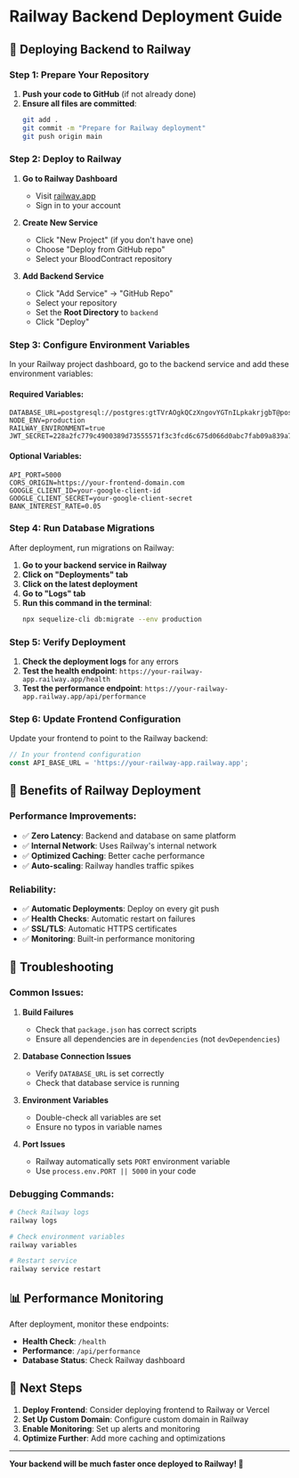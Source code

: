 # Railway Backend Deployment Guide

## 🚀 Deploying Backend to Railway

### **Step 1: Prepare Your Repository**

1. **Push your code to GitHub** (if not already done)
2. **Ensure all files are committed**:
   ```bash
   git add .
   git commit -m "Prepare for Railway deployment"
   git push origin main
   ```

### **Step 2: Deploy to Railway**

1. **Go to Railway Dashboard**
   - Visit [railway.app](https://railway.app)
   - Sign in to your account

2. **Create New Service**
   - Click "New Project" (if you don't have one)
   - Choose "Deploy from GitHub repo"
   - Select your BloodContract repository

3. **Add Backend Service**
   - Click "Add Service" → "GitHub Repo"
   - Select your repository
   - Set the **Root Directory** to `backend`
   - Click "Deploy"

### **Step 3: Configure Environment Variables**

In your Railway project dashboard, go to the backend service and add these environment variables:

#### **Required Variables:**
```env
DATABASE_URL=postgresql://postgres:gtTVrAOgkQCzXngovYGTnILpkakrjgbT@postgres.railway.internal:5432/railway
NODE_ENV=production
RAILWAY_ENVIRONMENT=true
JWT_SECRET=228a2fc779c4900389d73555571f3c3fcd6c675d066d0abc7fab09a839a7a16f0213c91fe2a740bc48c861584c7253
```

#### **Optional Variables:**
```env
API_PORT=5000
CORS_ORIGIN=https://your-frontend-domain.com
GOOGLE_CLIENT_ID=your-google-client-id
GOOGLE_CLIENT_SECRET=your-google-client-secret
BANK_INTEREST_RATE=0.05
```

### **Step 4: Run Database Migrations**

After deployment, run migrations on Railway:

1. **Go to your backend service in Railway**
2. **Click on "Deployments" tab**
3. **Click on the latest deployment**
4. **Go to "Logs" tab**
5. **Run this command in the terminal**:
   ```bash
   npx sequelize-cli db:migrate --env production
   ```

### **Step 5: Verify Deployment**

1. **Check the deployment logs** for any errors
2. **Test the health endpoint**: `https://your-railway-app.railway.app/health`
3. **Test the performance endpoint**: `https://your-railway-app.railway.app/api/performance`

### **Step 6: Update Frontend Configuration**

Update your frontend to point to the Railway backend:

```javascript
// In your frontend configuration
const API_BASE_URL = 'https://your-railway-app.railway.app';
```

## 🎯 **Benefits of Railway Deployment**

### **Performance Improvements:**
- ✅ **Zero Latency**: Backend and database on same platform
- ✅ **Internal Network**: Uses Railway's internal network
- ✅ **Optimized Caching**: Better cache performance
- ✅ **Auto-scaling**: Railway handles traffic spikes

### **Reliability:**
- ✅ **Automatic Deployments**: Deploy on every git push
- ✅ **Health Checks**: Automatic restart on failures
- ✅ **SSL/TLS**: Automatic HTTPS certificates
- ✅ **Monitoring**: Built-in performance monitoring

## 🔧 **Troubleshooting**

### **Common Issues:**

1. **Build Failures**
   - Check that `package.json` has correct scripts
   - Ensure all dependencies are in `dependencies` (not `devDependencies`)

2. **Database Connection Issues**
   - Verify `DATABASE_URL` is set correctly
   - Check that database service is running

3. **Environment Variables**
   - Double-check all variables are set
   - Ensure no typos in variable names

4. **Port Issues**
   - Railway automatically sets `PORT` environment variable
   - Use `process.env.PORT || 5000` in your code

### **Debugging Commands:**

```bash
# Check Railway logs
railway logs

# Check environment variables
railway variables

# Restart service
railway service restart
```

## 📊 **Performance Monitoring**

After deployment, monitor these endpoints:

- **Health Check**: `/health`
- **Performance**: `/api/performance`
- **Database Status**: Check Railway dashboard

## 🚀 **Next Steps**

1. **Deploy Frontend**: Consider deploying frontend to Railway or Vercel
2. **Set Up Custom Domain**: Configure custom domain in Railway
3. **Enable Monitoring**: Set up alerts and monitoring
4. **Optimize Further**: Add more caching and optimizations

---

**Your backend will be much faster once deployed to Railway! 🎉** 
